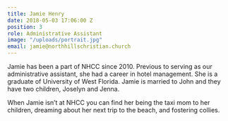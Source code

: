 ```yaml
---
title: Jamie Henry
date: 2018-05-03 17:06:00 Z
position: 3
role: Administrative Assistant
image: "/uploads/portrait.jpg"
email: jamie@northhillschristian.church
---
```


Jamie has been a part of NHCC since 2010. Previous to serving as our administrative assistant, she had a career in hotel management. She is a graduate of University of West Florida. Jamie is married to John and they have two children, Joselyn and Jenna.

When Jamie isn’t at NHCC you can find her being the taxi mom to her children, dreaming about her next trip to the beach, and fostering collies.
